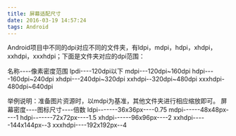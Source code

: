 ```yaml
---
title: 屏幕适配尺寸
date: 2016-03-19 14:57:24
tags: Android
---
```


Android项目中不同的dpi对应不同的文件夹，有ldpi，mdpi，hdpi，xhdpi，xxhdpi，xxxhdpi；下面是文件夹对应的dpi范围：
<!--more-->
名称----像素密度范围
lpdi----120dpi以下
mdpi---120dpi~160dpi
hdpi----160dpi~240dpi
xhdpi---240dpi~320dpi
xxhdpi--320dpi~480dpi
xxxhdpi-480dpi~640dpi

举例说明：准备图片资源时，以mdpi为基准，其他文件夹进行相应缩放即可。
屏幕密度----图标尺寸----倍数
ldpi-------36x36px----0.75
mdpi------48x48px----1
hdpi-------72x72px----1.5
xhdpi------96x96px----2
xxhdpi-----144x144px--3
xxxhdpi----192x192px--4
